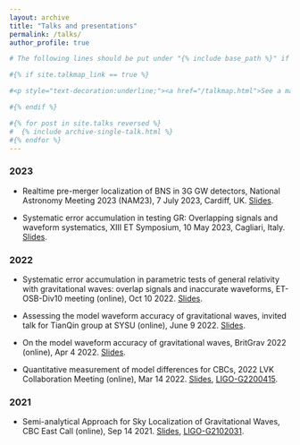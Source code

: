 ```yaml
---
layout: archive
title: "Talks and presentations"
permalink: /talks/
author_profile: true

# The following lines should be put under "{% include base_path %}" if you want them

#{% if site.talkmap_link == true %}

#<p style="text-decoration:underline;"><a href="/talkmap.html">See a map of all the places I've given a talk!</#a></p>

#{% endif %}

#{% for post in site.talks reversed %}
#  {% include archive-single-talk.html %}
#{% endfor %}
---
```

### 2023
* Realtime pre-merger localization of BNS in 3G GW detectors, National Astronomy Meeting 2023 (NAM23), 7 July 2023, Cardiff, UK. [Slides](../files/slides/ewloc_NAM2023.pdf).
  
* Systematic error accumulation in testing GR: Overlapping signals and waveform systematics, XIII ET Symposium, 10 May 2023, Cagliari, Italy. [Slides](../files/slides/SysError2305ETSymposium.pdf).
  
### 2022
* Systematic error accumulation in parametric tests of general relativity with gravitational waves: overlap signals and inaccurate waveforms, ET-OSB-Div10 meeting (online), Oct 10 2022. [Slides](../files/slides/SysError221010ET.pdf).

* Assessing the model waveform accuracy of gravitational waves, invited talk for TianQin group at SYSU (online), June 9 2022. [Slides](../files/slides/wavediff_toTianQin202206.pdf).
  
* On the model waveform accuracy of gravitational waves, BritGrav 2022 (online), Apr 4 2022. [Slides](../files/slides/wavediff_BritGrav.pdf).

* Quantitative measurement of model differences for CBCs, 2022 LVK Collaboration Meeting (online), Mar 14 2022. [Slides](../files/slides/wavediff_LVK2022meeting_PE.pdf), [LIGO-G2200415](https://dcc.ligo.org/LIGO-G2200415).

### 2021
* Semi-analytical Approach for Sky Localization of Gravitational Waves, CBC East Call (online), Sep 14 2021. [Slides](../files/slides/semoloc_report.pdf), [LIGO-G2102031](https://dcc.ligo.org/LIGO-G2102031).

